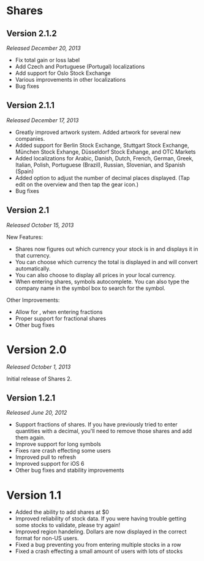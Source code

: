 # Shares

## Version 2.1.2

*Released December 20, 2013*

* Fix total gain or loss label
* Add Czech and Portuguese (Portugal) localizations
* Add support for Oslo Stock Exchange
* Various improvements in other localizations
* Bug fixes

## Version 2.1.1

*Released December 17, 2013*

* Greatly improved artwork system. Added artwork for several new companies.
* Added support for Berlin Stock Exchange, Stuttgart Stock Exchange, München Stock Exhange, Düsseldorf Stock Exhange, and OTC Markets
* Added localizations for Arabic, Danish, Dutch, French, German, Greek, Italian, Polish, Portuguese (Brazil), Russian, Slovenian, and Spanish (Spain)
* Added option to adjust the number of decimal places displayed. (Tap edit on the overview and then tap the gear icon.)
* Bug fixes


## Version 2.1

*Released October 15, 2013*

New Features:

* Shares now figures out which currency your stock is in and displays it in that currency.
* You can choose which currency the total is displayed in and will convert automatically.
* You can also choose to display all prices in your local currency.
* When entering shares, symbols autocomplete. You can also type the company name in the symbol box to search for the symbol.

Other Improvements:

* Allow for , when entering fractions
* Proper support for fractional shares
* Other bug fixes


# Version 2.0

*Released October 1, 2013*

Initial release of Shares 2.


## Version 1.2.1

*Released June 20, 2012*

* Support fractions of shares. If you have previously tried to enter quantities with a decimal, you'll need to remove those shares and add them again.
* Improve support for long symbols
* Fixes rare crash effecting some users
* Improved pull to refresh
* Improved support for iOS 6
* Other bug fixes and stability improvements


# Version 1.1

* Added the ability to add shares at $0
* Improved reliability of stock data. If you were having trouble getting some stocks to validate, please try again!
* Improved region handeling. Dollars are now displayed in the correct format for non-US users.
* Fixed a bug preventing you from entering multiple stocks in a row
* Fixed a crash effecting a small amount of users with lots of stocks
